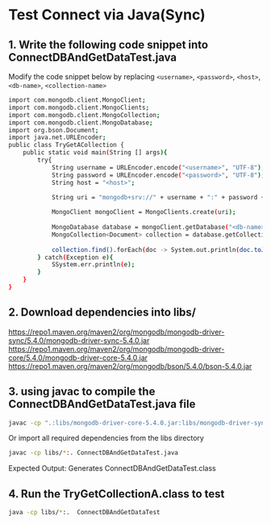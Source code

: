 # Test Connect via Java(Sync)

## 1. Write the following code snippet into ConnectDBAndGetDataTest.java

Modify the code snippet below by replacing `<username>`, `<password>`, `<host>`, `<db-name>`, `<collection-name>`

```sh
import com.mongodb.client.MongoClient;
import com.mongodb.client.MongoClients;
import com.mongodb.client.MongoCollection;
import com.mongodb.client.MongoDatabase;
import org.bson.Document;
import java.net.URLEncoder;
public class TryGetACollection {
    public static void main(String [] args){
        try{
            String username = URLEncoder.encode("<username>", "UTF-8");
            String password = URLEncoder.encode("<password>", "UTF-8");
            String host = "<host>";
            
            String uri = "mongodb+srv://" + username + ":" + password + "@" + host + "/?w=majority";

            MongoClient mongoClient = MongoClients.create(uri);
    
            MongoDatabase database = mongoClient.getDatabase("<db-name>");
            MongoCollection<Document> collection = database.getCollection("<collection-name>");
            
            collection.find().forEach(doc -> System.out.println(doc.toJson()));
        } catch(Exception e){
            SSystem.err.println(e);
        }
    }
}
```

## 2. Download dependencies into libs/
https://repo1.maven.org/maven2/org/mongodb/mongodb-driver-sync/5.4.0/mongodb-driver-sync-5.4.0.jar
https://repo1.maven.org/maven2/org/mongodb/mongodb-driver-core/5.4.0/mongodb-driver-core-5.4.0.jar
https://repo1.maven.org/maven2/org/mongodb/bson/5.4.0/bson-5.4.0.jar

## 3. using javac to compile the ConnectDBAndGetDataTest.java file

```sh
javac -cp ".:libs/mongodb-driver-core-5.4.0.jar:libs/mongodb-driver-sync-5.4.0.jar:libs/bson-5.4.0.jar"  ConnectDBAndGetDataTest.java
```

Or import all required dependencies from the libs directory

```sh
javac -cp libs/*:. ConnectDBAndGetDataTest.java
```

Expected Output: Generates ConnectDBAndGetDataTest.class

## 4. Run the TryGetCollectionA.class to test

```sh
java -cp libs/*:.  ConnectDBAndGetDataTest
```
